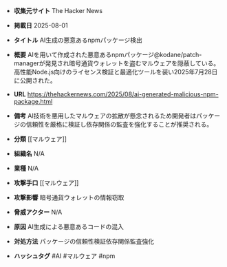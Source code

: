 - **収集元サイト**
The Hacker News

- **掲載日**
2025-08-01

- **タイトル**
AI生成の悪意あるnpmパッケージ検出

- **概要**
AIを用いて作成された悪意あるnpmパッケージ@kodane/patch-managerが発見され暗号通貨ウォレットを盗むマルウェアを隠蔽している。高性能Node.js向けのライセンス検証と最適化ツールを装い2025年7月28日に公開された。

- **URL**
https://thehackernews.com/2025/08/ai-generated-malicious-npm-package.html

- **備考**
AI技術を悪用したマルウェアの拡散が懸念されるため開発者はパッケージの信頼性を厳格に検証し依存関係の監査を強化することが推奨される。

- **分類**
[[マルウェア]]

- **組織名**
N/A

- **業種**
N/A

- **攻撃手口**
[[マルウェア]]

- **攻撃影響**
暗号通貨ウォレットの情報窃取

- **脅威アクター**
N/A

- **原因**
AI生成による悪意あるコードの混入

- **対処方法**
パッケージの信頼性検証依存関係監査強化

- **ハッシュタグ**
#AI #マルウェア #npm
